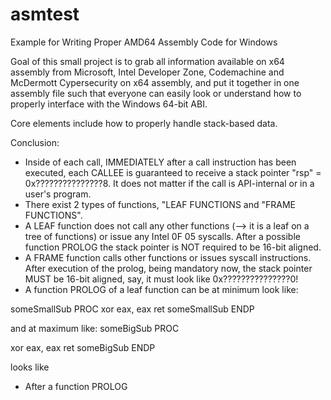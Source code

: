 # asmtest
Example for Writing Proper AMD64 Assembly Code for Windows

Goal of this small project is to grab all information available on x64 assembly from Microsoft, Intel Developer Zone,
Codemachine and McDermott Cypersecurity on x64 assembly, and put it together in one assembly file such that everyone can easily look or understand how to properly interface with the Windows 64-bit ABI.

Core elements include how to properly handle stack-based data.


Conclusion:

- Inside of each call, IMMEDIATELY after a call instruction has been executed, each CALLEE is guaranteed to receive a stack pointer "rsp" = 0x???????????????8. It does not matter if the call is API-internal or in a user's program.
- There exist 2 types of functions, "LEAF FUNCTIONS and "FRAME FUNCTIONS".
- A LEAF function does not call any other functions (--> it is a leaf on a tree of functions) or issue any Intel 0F 05 syscalls. After a possible function PROLOG the stack pointer is NOT required to be 16-bit aligned.
- A FRAME function calls other functions or issues syscall instructions. After execution of the prolog, being mandatory now, the stack pointer MUST be 16-bit aligned, say, it must look like 0x???????????????0! 
- A function PROLOG of a leaf function can be at minimum look like:

someSmallSub PROC
    xor eax, eax
    ret
someSmallSub ENDP

and at maximum like:
someBigSub PROC
  
  xor eax, eax
  ret
someBigSub ENDP


  looks like
- After a function PROLOG 
